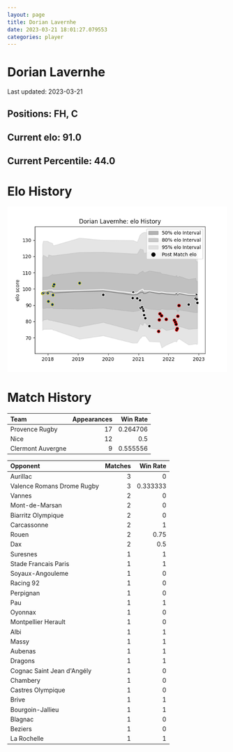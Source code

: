 ```yaml
---  
layout: page  
title: Dorian Lavernhe  
date: 2023-03-21 18:01:27.079553  
categories: player  
---
```

# Dorian Lavernhe


Last updated: 2023-03-21
## Positions: FH, C

## Current elo: 91.0

## Current Percentile: 44.0

# Elo History


![elo history](history_DorianLavernhe.png)
# Match History


| Team              |   Appearances |   Win Rate |
|:------------------|--------------:|-----------:|
| Provence Rugby    |            17 |   0.264706 |
| Nice              |            12 |   0.5      |
| Clermont Auvergne |             9 |   0.555556 |

| Opponent                   |   Matches |   Win Rate |
|:---------------------------|----------:|-----------:|
| Aurillac                   |         3 |   0        |
| Valence Romans Drome Rugby |         3 |   0.333333 |
| Vannes                     |         2 |   0        |
| Mont-de-Marsan             |         2 |   0        |
| Biarritz Olympique         |         2 |   0        |
| Carcassonne                |         2 |   1        |
| Rouen                      |         2 |   0.75     |
| Dax                        |         2 |   0.5      |
| Suresnes                   |         1 |   1        |
| Stade Francais Paris       |         1 |   1        |
| Soyaux-Angouleme           |         1 |   0        |
| Racing 92                  |         1 |   0        |
| Perpignan                  |         1 |   0        |
| Pau                        |         1 |   1        |
| Oyonnax                    |         1 |   0        |
| Montpellier Herault        |         1 |   0        |
| Albi                       |         1 |   1        |
| Massy                      |         1 |   1        |
| Aubenas                    |         1 |   1        |
| Dragons                    |         1 |   1        |
| Cognac Saint Jean d'Angély |         1 |   0        |
| Chambery                   |         1 |   0        |
| Castres Olympique          |         1 |   0        |
| Brive                      |         1 |   1        |
| Bourgoin-Jallieu           |         1 |   1        |
| Blagnac                    |         1 |   0        |
| Beziers                    |         1 |   0        |
| La Rochelle                |         1 |   1        |